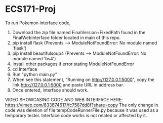 # ECS171-Proj
To run Pokemon interface code,
1. Download the zip file named FinalVersion+FixedPath found in the FinalWebInterface folder located in main of this repo.
2. pip install flask (Prevents --> ModuleNotFoundError: No module named 'flask')
3. pip install beautifulsoup4 (Prevents --> ModuleNotFoundError: No module named 'bs4')
4. Install other packages if error stating ModuleNotFoundError
5. cd Interface 
6. Run "python main.py"
7. When see this statement, "Running on http://127.0.0.1:5000", copy the link http://127.0.0.1:5000 and paste URL in address bar.
8. Once entered, interface should work.


VIDEO SHOWCASING CODE AND WEB INTERFACE HERE: https://vimeo.com/833874617/fc7587dd8f?share=copy
The only change in code was deletion of file tempCodeRunnerFile.py because it was used as a temporary tester. Interface code works is not related or affected by it. 
